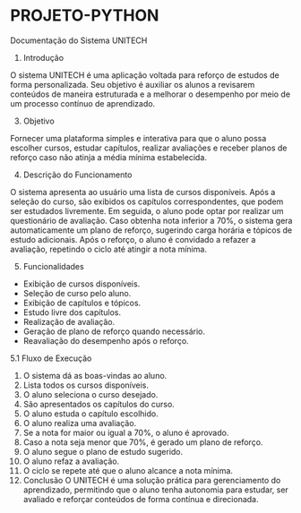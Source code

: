 # PROJETO-PYTHON
Documentação do Sistema UNITECH
1. Introdução
   
O sistema UNITECH é uma aplicação voltada para reforço de estudos de forma personalizada. Seu objetivo é auxiliar os alunos a revisarem conteúdos de maneira estruturada e a melhorar o desempenho por meio de um processo contínuo de aprendizado.

3. Objetivo

Fornecer uma plataforma simples e interativa para que o aluno possa escolher cursos, estudar capítulos, realizar avaliações e receber planos de reforço caso não atinja a média mínima estabelecida.

4. Descrição do Funcionamento

O sistema apresenta ao usuário uma lista de cursos disponíveis. Após a seleção do curso, são exibidos os capítulos correspondentes, que podem ser estudados livremente. Em seguida, o aluno pode optar por realizar um questionário de avaliação. Caso obtenha nota inferior a 70%, o sistema gera automaticamente um plano de reforço, sugerindo carga horária e tópicos de estudo adicionais. Após o reforço, o aluno é convidado a refazer a avaliação, repetindo o ciclo até atingir a nota mínima.

5. Funcionalidades

- Exibição de cursos disponíveis.
- Seleção de curso pelo aluno.
- Exibição de capítulos e tópicos.
- Estudo livre dos capítulos.
- Realização de avaliação.
- Geração de plano de reforço quando necessário.
- Reavaliação do desempenho após o reforço.
  
5.1 Fluxo de Execução
1. O sistema dá as boas-vindas ao aluno.
2. Lista todos os cursos disponíveis.
3. O aluno seleciona o curso desejado.
4. São apresentados os capítulos do curso.
5. O aluno estuda o capítulo escolhido.
6. O aluno realiza uma avaliação.
7. Se a nota for maior ou igual a 70%, o aluno é aprovado.
8. Caso a nota seja menor que 70%, é gerado um plano de reforço.
9. O aluno segue o plano de estudo sugerido.
10. O aluno refaz a avaliação.
11. O ciclo se repete até que o aluno alcance a nota mínima.
6. Conclusão
O UNITECH é uma solução prática para gerenciamento do aprendizado, permitindo que o aluno tenha autonomia para estudar, ser avaliado e reforçar conteúdos de forma contínua e direcionada.

